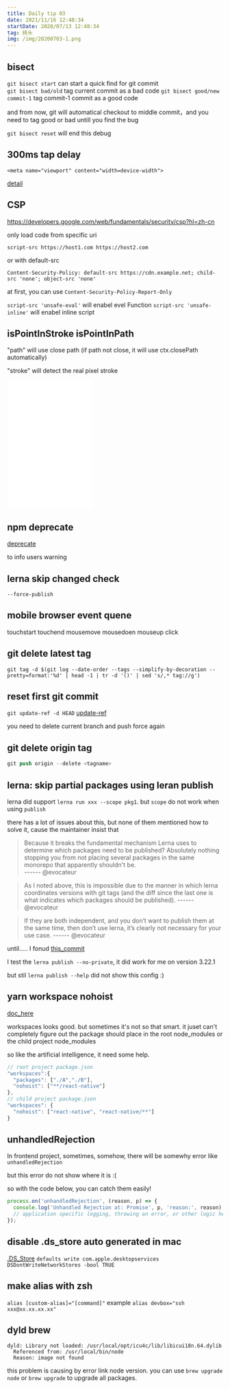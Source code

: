 ```yaml
---
title: Daily tip 03
date: 2021/11/16 12:48:34
startDate: 2020/07/13 12:48:34
tag: 砖头
img: /img/20200703-1.png
---
```


## bisect
`git bisect start` can start a quick find for git commit  
`git bisect bad/old` tag current commit as a bad code
`git bisect good/new commit-1` tag commit-1 commit as  a good code

and from now, git will automatical checkout to middle commit，and you need to tag good or bad untill you find the bug

`git bisect reset` will end this debug

## 300ms tap delay

`<meta name="viewport" content="width=device-width">`

[detail](https://developers.google.com/web/updates/2013/12/300ms-tap-delay-gone-away)

## CSP

https://developers.google.com/web/fundamentals/security/csp?hl=zh-cn

only load code from specific uri

`script-src https://host1.com https://host2.com`

or with default-src

`Content-Security-Policy: default-src https://cdn.example.net; child-src 'none'; object-src 'none'`

at first, you can use `Content-Security-Policy-Report-Only`

`script-src 'unsafe-eval'` will enabel evel Function
`script-src 'unsafe-inline'` will enabel inline script

## isPointInStroke isPointInPath

"path" will use close path (if path not close, it will use ctx.closePath automatically)

"stroke" will detect the real pixel stroke

<iframe src="/demo/demo_211116/index.html" frameborder="no" marginwidth="0" marginheight="0" width="200" height="300"></iframe>

## npm deprecate

[deprecate](https://docs.npmjs.com/cli/v7/commands/npm-deprecate)

to info users warning

## lerna skip changed check

`--force-publish`

## mobile browser event quene

touchstart touchend mousemove mousedoen mouseup click

## git delete latest tag

`git tag -d $(git log --date-order --tags --simplify-by-decoration --pretty=format:'%d' | head -1 | tr -d '()' | sed 's/,* tag://g')`

## reset first git commit

`git update-ref -d HEAD`
[update-ref](https://git-scm.com/docs/git-update-ref)

you need to delete current branch and push force again

## git delete origin tag

```s
git push origin --delete <tagname>
```

## lerna: skip partial packages using leran publish

lerna did support `lerna run xxx --scope pkg1`. but `scope` do not work when using `publish`

there has a lot of issues about this, but none of them mentioned how to solve it, cause the maintainer insist that

> Because it breaks the fundamental mechanism Lerna uses to determine which packages need to be published? Absolutely nothing stopping you from not placing several packages in the same monorepo that apparently shouldn't be.  
>  ------ @evocateur

> As I noted above, this is impossible due to the manner in which lerna coordinates versions with git tags (and the diff since the last one is what indicates which packages should be published).
> ------ @evocateur

> If they are both independent, and you don’t want to publish them at the same time, then don’t use lerna, it’s clearly not necessary for your use case.
> ------ @evocateur

until..... I fonud [this_commit](https://github.com/lerna/lerna/commit/a9b9f97457e4e4b0cac7f4ce562458d921a1f9be)

I test the `lerna publish --no-private`, it did work for me on version 3.22.1

but stil `lerna publish --help` did not show this config :)

## yarn workspace nohoist

[doc_here](https://classic.yarnpkg.com/blog/2018/02/15/nohoist/)

workspaces looks good. but sometimes it's not so that smart. it juset can't completely figure out the package should place in the root node_modules or the child project node_modules

so like the artificial intelligence, it need some help.

```ts
// root project package.json
"workspaces":{
  "packages": ["./A","./B"],
  "nohoist": ["**/react-native"]
},
// child project package.json
"workspaces": {
  "nohoist": ["react-native", "react-native/**"]
}
```

## unhandledRejection

In frontend project, sometimes, somehow, there will be somewhy error like `unhandledRejection`

but this error do not show where it is :(

so with the code below, you can catch them easily!

```ts
process.on('unhandledRejection', (reason, p) => {
  console.log('Unhandled Rejection at: Promise', p, 'reason:', reason);
  // application specific logging, throwing an error, or other logic here
});
```

## disable .ds_store auto generated in mac

[.DS_Store](https://zh.wikipedia.org/zh-hans/.DS_Store)
`defaults write com.apple.desktopservices DSDontWriteNetworkStores -bool TRUE`

## make alias with zsh

`alias [custom-alias]="[command]"`
example
`alias devbox="ssh xxx@xx.xx.xx.xx"`

## dyld brew

```
dyld: Library not loaded: /usr/local/opt/icu4c/lib/libicui18n.64.dylib
  Referenced from: /usr/local/bin/node
  Reason: image not found
```

this problem is causing by error link node version. you can use `brew upgrade node` or `brew upgrade` to upgrade all packages.
